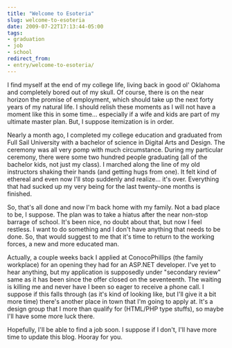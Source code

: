 ```yaml
---
title: "Welcome to Esoteria"
slug: welcome-to-esoteria
date: 2009-07-22T17:13:44-05:00
tags:
- graduation
- job
- school
redirect_from:
- entry/welcome-to-esoteria/
---
```

I find myself at the end of my college life, living back in good ol' Oklahoma and completely bored out of my skull. Of course, there is on the near horizon the promise of employment, which should take up the next forty years of my natural life. I should relish these moments as I will not have a moment like this in some time... especially if a wife and kids are part of my ultimate master plan. But, I suppose itemization is in order.

Nearly a month ago, I completed my college education and graduated from Full Sail University with a bachelor of science in Digital Arts and Design. The ceremony was all very pomp with much circumstance. During my particular ceremony, there were some two hundred people graduating (all of the bachelor kids, not just my class). I marched along the line of my old instructors shaking their hands (and getting hugs from one). It felt kind of ethereal and even now I'll stop suddenly and realize... it's over. Everything that had sucked up my very being for the last twenty-one months is finished.

So, that's all done and now I'm back home with my family. Not a bad place to be, I suppose. The plan was to take a hiatus after the near non-stop barrage of school. It's been nice, no doubt about that, but now I feel restless. I want to do something and I don't have anything that needs to be done. So, that would suggest to me that it's time to return to the working forces, a new and more educated man.

Actually, a couple weeks back I applied at ConocoPhillips (the family workplace) for an opening they had for an ASP.NET developer. I've yet to hear anything, but my application is supposedly under "secondary review" same as it has been since the offer closed on the seventeenth. The waiting is killing me and never have I been so eager to receive a phone call. I suppose if this falls through (as it's kind of looking like, but I'll give it a bit more time) there's another place in town that I'm going to apply at. It's a design group that I more than qualify for (HTML/PHP type stuffs), so maybe I'll have some more luck there.

Hopefully, I'll be able to find a job soon. I suppose if I don't, I'll have more time to update this blog. Hooray for you.
